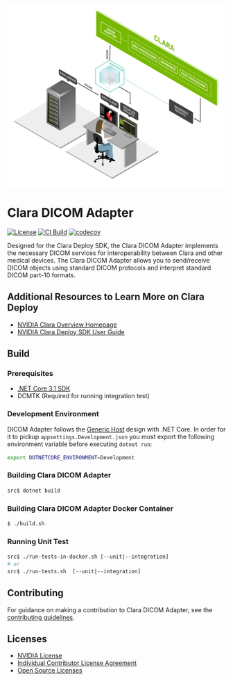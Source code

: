 

[![NVIDIA](./.github/logo.jpg)](https://docs.nvidia.com/clara/deploy/index.html)


# Clara DICOM Adapter

[![License](https://img.shields.io/badge/license-Apache%202.0-green.svg)](LICENSE)
[![CI Build](https://github.com/NVIDIA/clara-dicom-adapter/workflows/Default/badge.svg)](https://github.com/NVIDIA/clara-dicom-adapter)
[![codecov](https://codecov.io/gh/NVIDIA/clara-dicom-adapter/branch/main/graph/badge.svg?token=0R3L8277UM)](https://codecov.io/gh/NVIDIA/clara-dicom-adapter)

Designed for the Clara Deploy SDK, the Clara DICOM Adapter implements the
necessary DICOM services for interoperability between Clara and other medical
devices. The Clara DICOM Adapter allows you to send/receive DICOM objects
using standard DICOM protocols and interpret standard DICOM part-10 formats.

## Additional Resources to Learn More on Clara Deploy

* [NVIDIA Clara Overview Homepage](https://developer.nvidia.com/clara)
* [NVIDIA Clara Deploy SDK User Guide](https://docs.nvidia.com/clara/deploy/index.html)

## Build

### Prerequisites

* [.NET Core 3.1 SDK](https://dotnet.microsoft.com/download/dotnet-core/3.1)
* DCMTK (Required for running integration test)


### Development Environment

DICOM Adapter follows the [Generic Host](https://docs.microsoft.com/en-us/aspnet/core/fundamentals/host/generic-host?view=aspnetcore-3.1) design with .NET Core.  In order for it to pickup `appsettings.Development.json` 
you must export the following environment variable before executing `dotnet run`:

```bash
export DOTNETCORE_ENVIRONMENT=Development
```


### Building Clara DICOM Adapter

```bash
src$ dotnet build
```

### Building Clara DICOM Adapter Docker Container

```bash
$ ./build.sh
```

### Running Unit Test

```bash
src$ ./run-tests-in-docker.sh [--unit|--integration]
# or 
src$ ./run-tests.sh  [--unit|--integration]
```

## Contributing

For guidance on making a contribution to Clara DICOM Adapter, see the [contributing guidelines](CONTRIBUTING.md).


## Licenses
- [NVIDIA License](LICENSE)
- [Individual Contributor License Agreement](https://www.apache.org/licenses/icla.pdf)
- [Open Source Licenses](docs/more/open-source-licenses.md)
